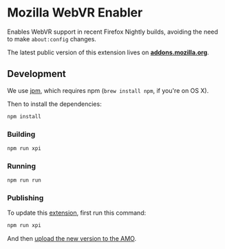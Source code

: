 # Mozilla WebVR Enabler

Enables WebVR support in recent Firefox Nightly builds, avoiding the need to make `about:config` changes.

The latest public version of this extension lives on __[addons.mozilla.org](https://addons.mozilla.org/en-US/firefox/addon/mozilla-webvr-enabler/)__.


## Development

We use [jpm](https://developer.mozilla.org/en-US/Add-ons/SDK/Tools/jpm), which requires npm (`brew install npm`, if you're on OS X).

Then to install the dependencies:

```bash
npm install
```

### Building

```bash
npm run xpi
```

### Running

```bash
npm run run
```

### Publishing

To update this [extension](https://addons.mozilla.org/en-US/firefox/addon/mozilla-webvr-enabler/), first run this command:

```bash
npm run xpi
```

And then [upload the new version to the AMO](https://addons.mozilla.org/developers/addon/mozilla-webvr-enabler/versions).
